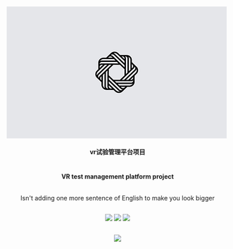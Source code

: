 <div align="center" style="display:flex;flex-direction:column;">
    <div style="width:500px;height:300px;">
    	<img src="./img/itemLogo.png">
    </div>
    <h4>vr试验管理平台项目</h4>
    <h4>VR test management platform project</h4>
    <p>Isn't adding one more sentence of English to make you look bigger</p>
    <p>
		<img src="https://img.shields.io/badge/teacher-cotton-brightgreen">
        <img src="https://img.shields.io/badge/student-cc-brightgreen">
        <img src="https://img.shields.io/badge/index-cc-brightgreen">
    </p>
    <p>
    	<img src="https://img.shields.io/badge/release-1.0.0-9fc">
    </p>
</div>

​      

